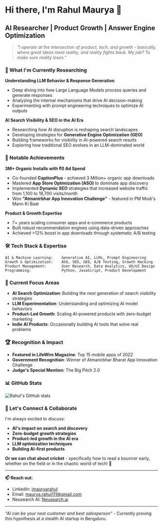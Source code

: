 # Hi there, I'm Rahul Maurya 👋

## AI Researcher | Product Growth | Answer Engine Optimization

> *"I operate at the intersection of product, tech, and growth - basically, where great ideas meet reality, and reality fights back. My job? To make sure reality loses."*

### 🔬 What I'm Currently Researching

**Understanding LLM Behavior & Response Generation**
- Deep diving into how Large Language Models process queries and generate responses
- Analyzing the internal mechanisms that drive AI decision-making
- Experimenting with prompt engineering techniques to optimize AI outputs

**AI Search Visibility & SEO in the AI Era**
- Researching how AI disruption is reshaping search landscapes
- Developing strategies for **Generative Engine Optimization (GEO)**
- Building frameworks for visibility in AI-powered search results
- Exploring how traditional SEO evolves in an LLM-dominated world

### 🚀 Notable Achievements

**3M+ Organic Installs with ₹0 Ad Spend**
- Co-founded **CaptionPlus** - achieved 3 Million+ organic app downloads
- Mastered **App Store Optimization (ASO)** to dominate app discovery
- Implemented **Dynamic SEO** strategies that increased website traffic from 1,100 to 18,700 visits/month
- Won **"Atmanirbhar App Innovation Challenge"** - featured in PM Modi's Mann Ki Baat

**Product & Growth Expertise**
- 7+ years scaling consumer apps and e-commerce products
- Built robust recommendation engines using data-driven approaches
- Achieved >12% boost in app downloads through systematic A/B testing

### 🛠️ Tech Stack & Expertise

```
AI & Machine Learning:    Generative AI, LLMs, Prompt Engineering
Growth & Optimization:    ASO, SEO, GEO, A/B Testing, Growth Hacking
Product Management:       User Research, Data Analytics, UX/UI Design
Programming:              Python, JavaScript, Product Development
```

### 🎯 Current Focus Areas

- **AI Search Optimization**: Building the next generation of search visibility strategies
- **LLM Experimentation**: Understanding and optimizing AI model behaviors
- **Product-Led Growth**: Scaling AI-powered products with zero-budget marketing
- **Indie AI Products**: Occasionally building AI tools that solve real problems

### 🏆 Recognition & Impact

- **Featured in LifeWire Magazine**: Top 15 mobile apps of 2022
- **Government Recognition**: Winner of Atmanirbhar Bharat App Innovation Challenge
- **Judge's Special Mention**: The Big Pitch 2.0

### 📊 GitHub Stats

![Rahul's GitHub stats](https://github-readme-stats.vercel.app/api?username=imauryarahul&show_icons=true&theme=radical)

### 🤝 Let's Connect & Collaborate

I'm always excited to discuss:
- **AI's impact on search and discovery**
- **Zero-budget growth strategies**
- **Product-led growth in the AI era**
- **LLM optimization techniques**
- **Building AI-first products**

**Or we can chat about cricket** - specifically how to read a bouncer early, whether on the field or in the chaotic world of tech! 🏏

---

**📫 Reach out:**
- LinkedIn: [imauryarahul](https://linkedin.com/in/imauryarahul)
- Email: maurya.rahul111@gmail.com
- Neusearch AI: [Neusearch.ai](https://neusearch.ai/)

---

*"AI can be your next customer and best salesperson"* - Currently proving this hypothesis at a stealth AI startup in Bengaluru.
